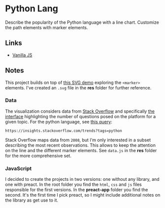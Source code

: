 # Python Lang

Describe the popularity of the Python language with a line chart. Customize the path elements with marker elements.

## Links

- [Vanilla JS](https://codepen.io/borntofrappe/full/oNjjdeZ)

## Notes

This project builds on top of [this SVG demo](https://codepen.io/borntofrappe/pen/wvKKzzE) exploring the `<marker>` elements. I've created an `.svg` file in the **res** folder for further reference.

### Data

The visualization considers data from [Stack Overflow](https://stackoverflow.com/) and specifically [the interface](https://insights.stackoverflow.com/) highlighting the number of questions posed on the platform for a given topic. For the python language, see [this query](https://insights.stackoverflow.com/trends?tags=python):

```code
https://insights.stackoverflow.com/trends?tags=python
```

Stack Overflow maps data from `2008`, but I'm only interested in a subset describing the most recent observations. This allows to keep the attention on the line and the different marker elements. See `data.js` in the **res** folder for the more comprehensive set.

### JavaScript

I decided to create the projects in two versions: one without any library, and one with preact. In the root folder you find the `html`, `css` and `js` files responsible for the first versions. In the **preact-app** folder you find the second. It's the first time I pick preact, so I might include additional notes on the library as get use to it.
